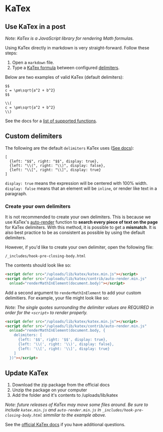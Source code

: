 # KaTex
## Use KaTex in a post

_Note: KaTex is a JavaScript library for rendering Math formulas._

Using KaTex directly in markdown is very straight-forward. Follow these steps:

1. Open a `markdown` file.
2. Type a [KaTex formula](https://katex.org/docs/supported.html) between configured [delimiters](https://katex.org/docs/autorender.html#api).

Below are two examples of valid KaTex (default delimiters):

```
$$
c = \pm\sqrt{a^2 + b^2}
$$

\\(
c = \pm\sqrt{a^2 + b^2}
\\)
```

See the docs for a [list of supported functions](https://katex.org/docs/supported.html).

## Custom delimiters

The following are the default `delimiters` KaTex uses ([See docs](https://katex.org/docs/autorender.html)):

```
[
  {left: "$$", right: "$$", display: true},
  {left: "\\(", right: "\\)", display: false},
  {left: "\\[", right: "\\]", display: true}
]
```

`display: true` means the expression will be centered with 100% width. `display: false` means that an element will be `inline`, or render like text in a paragraph.

### Create your own delimiters

It is not recommended to create your own delimiters. This is because we use KaTex's [auto-render]() function to **search every piece of text on the page** for KaTex delimiters. With this method, it is possible to get a **mismatch**. It is also best practice to be as consistent as possible by using the default delimiters.

However, if you'd like to create your own delimiter, open the following file:

`/_includes/hook-pre-closing-body.html`

The contents should look like so:

```html
<script defer src="/uploads/lib/katex/katex.min.js"></script>
<script defer src="/uploads/lib/katex/contrib/auto-render.min.js"
  onload="renderMathInElement(document.body)"></script>
```

Add a second argument to `renderMathInElement` to add your custom delimitiers. For example, your file might look like so:

_Note: The single quotes surrounding the delimiter values are REQUIRED in order for the `<script>` to render properly._

```html
<script defer src="/uploads/lib/katex/katex.min.js"></script>
<script defer src="/uploads/lib/katex/contrib/auto-render.min.js"
  onload="renderMathInElement(document.body, {
    delimiters: [
      {left: '$$', right: '$$', display: true},
      {left: '\\(', right: '\\)', display: false},
      {left: '\\[', right: '\\]', display: true}
    ]
  })"></script>
```

## Update KaTex

1. Download the zip package from the official docs
2. Unzip the package on your computer
3. Add the folder and it's contents to /uploads/lib/katex

_Note: future releases of KaTex may move some files around. Be sure to include `katex.min.js` and `auto-render.min.js` in `_includes/hook-pre-closing-body.html` simmilar to the example above._

See the [official KaTex docs](https://katex.org/docs/api.html) if you have additional questions.